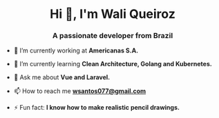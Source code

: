 <h1 align="center">Hi 👋, I'm Wali Queiroz</h1>
<h3 align="center">A passionate developer from Brazil</h3>

- 🔭 I’m currently working at **Americanas S.A.**

- 🌱 I’m currently learning **Clean Architecture, Golang and Kubernetes.**

- 💬 Ask me about **Vue and Laravel.**

- 📫 How to reach me **wsantos077@gmail.com**

- ⚡ Fun fact: **I know how to make realistic pencil drawings.**
